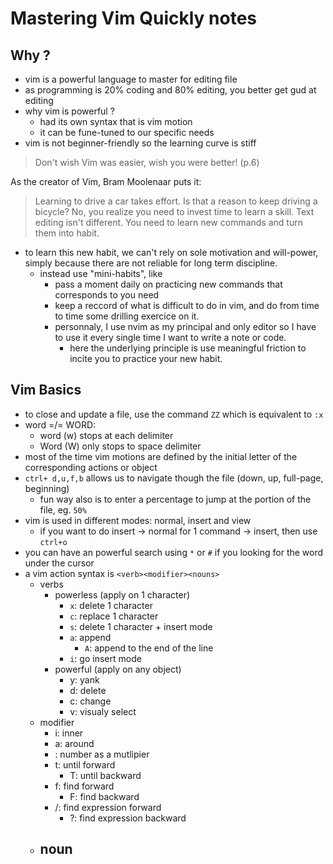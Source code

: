 # Mastering Vim Quickly notes

## Why ?

- vim is a powerful language to master for editing file
- as programming is 20% coding and 80% editing, you better get gud at editing
- why vim is powerful ?
  - had its own syntax that is vim motion
  - it can be fune-tuned to our specific needs
- vim is not beginner-friendly so the learning curve is stiff

> Don't wish Vim was easier, wish you were better! (p.6)

As the creator of Vim, Bram Moolenaar puts it:

> Learning to drive a car takes effort. Is that a reason to keep driving a bicycle? No, you realize you need to invest time to learn a skill. Text editing isn't different. You need to learn new commands and turn them into habit.

- to learn this new habit, we can't rely on sole motivation and will-power, simply because there are not reliable for long term discipline.
  - instead use "mini-habits", like
    - pass a moment daily on practicing new commands that corresponds to you need
    - keep a reccord of what is difficult to do in vim, and do from time to time some drilling exercice on it.
    - personnaly, I use nvim as my principal and only editor so I have to use it every single time I want to write a note or code.
      - here the underlying principle is use meaningful friction to incite you to practice your new habit.

## Vim Basics

- to close and update a file, use the command `ZZ` which is equivalent to `:x`
- word =/= WORD:
  - word (w) stops at each delimiter
  - Word (W) only stops to space delimiter
- most of the time vim motions are defined by the initial letter of the corresponding actions or object
- `ctrl+ d,u,f,b` allows us to navigate though the file (down, up, full-page, beginning)
  - fun way also is to enter a percentage to jump at the portion of the file, eg. `50%`
- vim is used in different modes: normal, insert and view
  - if you want to do insert -> normal for 1 command -> insert, then use `ctrl+o`
- you can have an powerful search using `*` or `#` if you looking for the word under the cursor
- a vim action syntax is `<verb><modifier><nouns>`
  - verbs
    - powerless (apply on 1 character)
      - `x`: delete 1 character
      - `c`: replace 1 character
      - `s`: delete 1 character + insert mode
      - `a`: append
        - `A`: append to the end of the line
      - `i`: go insert mode
    - powerful (apply on any object)
      - y: yank
      - d: delete
      - c: change
      - v: visualy select
  - modifier
    - i: inner
    - a: around
    - <NUM>: number as a mutlipier
    - t: until forward
      - T: until backward
    - f: find forward
      - F: find backward
    - /: find expression forward
      - ?: find expression backward
  - noun
    -

